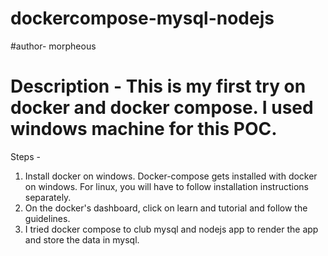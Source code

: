 # dockercompose-mysql-nodejs
#author- morpheous

# Description - This is my first try on docker and docker compose. I used windows machine for this POC.

Steps -
1) Install docker on windows. Docker-compose gets installed with docker on windows. For linux, you will have to follow installation instructions separately.
2) On the docker's dashboard, click on learn and tutorial and follow the guidelines.
3) I tried docker compose to club mysql and nodejs app to render the app and store the data in mysql.
